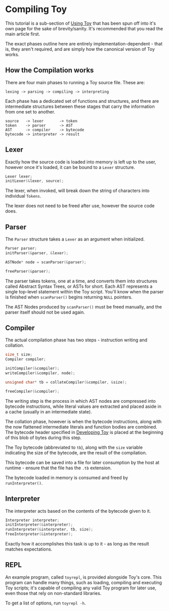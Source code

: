 # Compiling Toy

This tutorial is a sub-section of [Using Toy](using-toy) that has been spun off into it's own page for the sake of brevity/sanity. It's recommended that you read the main article first.

The exact phases outline here are entirely implementation-dependent - that is, they aren't required, and are simply how the canonical version of Toy works.

## How the Compilation works

There are four main phases to running a Toy source file. These are:

```
lexing -> parsing -> compiling -> interpreting
```

Each phase has a dedicated set of functions and structures, and there are intermediate structures between these stages that carry the information from one set to another.

```
source   -> lexer       -> token
token    -> parser      -> AST
AST      -> compiler    -> bytecode
bytecode -> interpreter -> result
```

## Lexer

Exactly how the source code is loaded into memory is left up to the user, however once it's loaded, it can be bound to a `Lexer` structure.

```c
Lexer lexer;
initLexer(&lexer, source);
```

The lexer, when invoked, will break down the string of characters into individual `Tokens`.

The lexer does not need to be freed after use, however the source code does.

## Parser

The `Parser` structure takes a `Lexer` as an argument when initialized.

```c
Parser parser; 
initParser(&parser, &lexer);

ASTNode* node = scanParser(&parser);

freeParser(&parser);
```

The parser takes tokens, one at a time, and converts them into structures called Abstract Syntax Trees, or ASTs for short. Each AST represents a single top-level statement within the Toy script. You'll know when the parser is finished when `scanParser()` begins returning `NULL` pointers.

The AST Nodes produced by `scanParser()` must be freed manually, and the parser itself should not be used again.

## Compiler

The actual compilation phase has two steps - instruction writing and collation.

```c
size_t size;
Compiler compiler;

initCompiler(&compiler);
writeCompiler(&compiler, node);

unsigned char* tb = collateCompiler(&compiler, &size);

freeCompiler(&compiler);
```

The writing step is the process in which AST nodes are compressed into bytecode instructions, while literal values are extracted and placed aside in a cache (usually in an intermediate state).

The collation phase, however is when the bytecode instructions, along with the now flattened intermediate literals and function bodies are combined. The bytecode header specified in [Developing Toy](developing-toy) is placed at the beginning of this blob of bytes during this step.

The Toy bytecode (abbreviated to `tb`), along with the `size` variable indicating the size of the bytecode, are the result of the compilation.

This bytecode can be saved into a file for later consumption by the host at runtime - ensure that the file has the `.tb` extension.

The bytecode loaded in memory is consumed and freed by `runInterpreter()`.

## Interpreter

The interpreter acts based on the contents of the bytecode given to it.

```c
Interpreter interpreter;
initInterpreter(&interpreter);
runInterpreter(&interpreter, tb, size);
freeInterpreter(&interpreter);
```

Exactly how it accomplishes this task is up to it - as long as the result matches expectations.

## REPL

An example program, called `toyrepl`, is provided alongside Toy's core. This program can handle many things, such as loading, compiling and executing Toy scripts; it's capable of compiling any valid Toy program for later use, even those that rely on non-standard libraries.

To get a list of options, run `toyrepl -h`.


